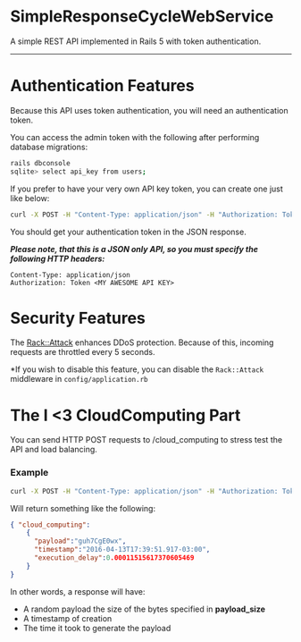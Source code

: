 # SimpleResponseCycleWebService

A simple REST API implemented in Rails 5 with token authentication.
____


# Authentication Features
Because this API uses token authentication, you will need an authentication token.

You can access the admin token with the following after performing database migrations:

```bash
rails dbconsole
sqlite> select api_key from users;
```

If you prefer to have your very own API key token, you can create one just like below:

```bash
curl -X POST -H "Content-Type: application/json" -H "Authorization: Token <MY AWESOME API KEY>" -d '{"user": {"name": "Brian", "email": "itsbriany@gmail.com"}}' http://localhost:3000/users
```

You should get your authentication token in the JSON response.

***Please note, that this is a JSON only API, so you must specify the following HTTP headers:***

    Content-Type: application/json
    Authorization: Token <MY AWESOME API KEY>






# Security Features

The [Rack::Attack](https://github.com/kickstarter/rack-attack) enhances DDoS protection. Because of this, incoming requests are throttled every 5 seconds.

*If you wish to disable this feature, you can disable the `Rack::Attack` middleware in `config/application.rb`






# The I <3 CloudComputing Part

You can send HTTP POST requests to /cloud_computing to stress test the API and load balancing.

### Example

```bash
curl -X POST -H "Content-Type: application/json" -H "Authorization: Token <MY AWESOME API TOKEN>" -d '{"cloud_computing": {"id": 1, "payload_size": 10}}'  http://localhost:3000/cloud_computing
```
   Will return something like the following:
   
```json
{ "cloud_computing":
    { 
      "payload":"guh7CgE0wx",
      "timestamp":"2016-04-13T17:39:51.917-03:00",
      "execution_delay":0.00011515617370605469 
    }
}
```

In other words, a response will have:

 - A random payload the size of the bytes specified in **payload_size**
 - A timestamp of creation
 - The time it took to generate the payload
